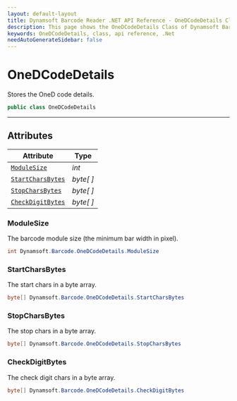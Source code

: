```yaml
---
layout: default-layout
title: Dynamsoft Barcode Reader .NET API Reference - OneDCodeDetails Class
description: This page shows the OneDCodeDetails Class of Dynamsoft Barcode Reader for .NET SDK.
keywords: OneDCodeDetails, class, api reference, .Net
needAutoGenerateSidebar: false
---
```


# OneDCodeDetails
Stores the OneD code details.

```C#
public class OneDCodeDetails
```  
  
---
  

## Attributes
  
| Attribute | Type |
|---------- | ---- |
| [`ModuleSize`](#modulesize) | *int* |
| [`StartCharsBytes`](#startcharsbytes) | *byte[ ]* |
| [`StopCharsBytes`](#stopcharsbytes) | *byte[ ]* |
| [`CheckDigitBytes`](#checkdigitbytes) | *byte[ ]* |


### ModuleSize
The barcode module size (the minimum bar width in pixel).

```C#
int Dynamsoft.Barcode.OneDCodeDetails.ModuleSize
```

### StartCharsBytes
The start chars in a byte array.

```C#
byte[] Dynamsoft.Barcode.OneDCodeDetails.StartCharsBytes
```

### StopCharsBytes
The stop chars in a byte array.

```C#
byte[] Dynamsoft.Barcode.OneDCodeDetails.StopCharsBytes
```

### CheckDigitBytes
The check digit chars in a byte array.

```C#
byte[] Dynamsoft.Barcode.OneDCodeDetails.CheckDigitBytes
```
